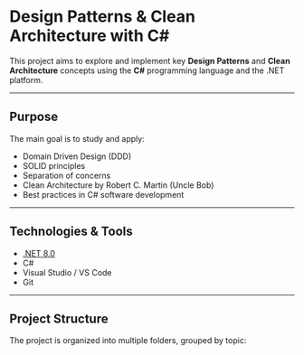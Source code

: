 # Design Patterns & Clean Architecture with C#

This project aims to explore and implement key **Design Patterns** and **Clean Architecture** concepts using the **C#** programming language and the .NET platform.

---

## Purpose

The main goal is to study and apply:

- Domain Driven Design (DDD)
- SOLID principles
- Separation of concerns
- Clean Architecture by Robert C. Martin (Uncle Bob)
- Best practices in C# software development

---

## Technologies & Tools

- [.NET 8.0](https://dotnet.microsoft.com/)
- C#
- Visual Studio / VS Code
- Git

---

## Project Structure

The project is organized into multiple folders, grouped by topic:

